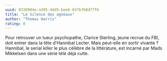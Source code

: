 ```yaml
---
uuid: 0338904e-a305-4dd5-bee6-037b7b0d77f6
title: "Le Silence des agneaux"
author: "Thomas Harris"
rating: 8
---
```


Pour retrouver un tueur psychopathe, Clarice Sterling, jeune recrue du FBI, doit entrer dans la tête d’Hannibal Lecter. Mais peut-elle en sortir vivante ? Hannibal, le serial killer le plus célèbre de la littérature, est incarné par Mads Mikkelsen dans une série télé déjà culte.